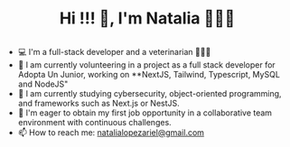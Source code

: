 <div id="user-content-toc">
  <div align="center">
    <summary><h1 style="display: inline-block">Hi !!! 👋, I'm Natalia 👩🏻‍💻</h1></summary>
  </div>
</div>



- 💻 I'm a full-stack developer and a veterinarian 👩🏻‍⚕️
- 🔭 I am currently volunteering in a project as a full stack developer for Adopta Un Junior, working on **NextJS, Tailwind, Typescript, MySQL and NodeJS"
- 🌱 I am currently studying cybersecurity, object-oriented programming, and frameworks such as Next.js or NestJS.
- 🚀 I'm eager to obtain my first job opportunity in a collaborative team environment with continuous challenges.
- 📫 How to reach me: natalialopezariel@gmail.com


